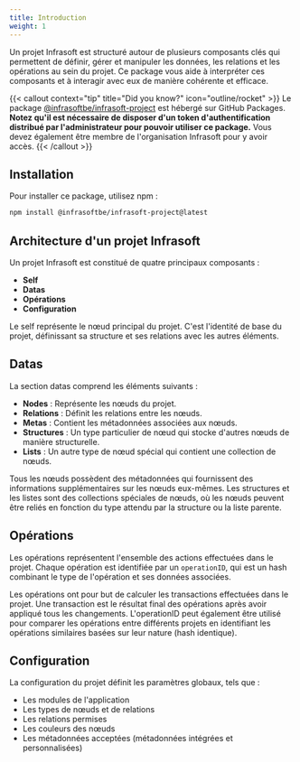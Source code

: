 ```yaml
---
title: Introduction
weight: 1
---
```

Un projet Infrasoft est structuré autour de plusieurs composants clés qui permettent de définir, gérer et manipuler les données, les relations et les opérations au sein du projet. Ce package vous aide à interpréter ces composants et à interagir avec eux de manière cohérente et efficace.

{{< callout context="tip" title="Did you know?" icon="outline/rocket" >}}
  Le package [@infrasoftbe/infrasoft-project](https://github.com/infrasoftbe/Infrasoft-vnv-ritual-project/pkgs/npm/infrasoft-project) est hébergé sur GitHub Packages. **Notez qu'il est nécessaire de disposer d'un token d'authentification distribué par l'administrateur pour pouvoir utiliser ce package.** Vous devez également être membre de l'organisation Infrasoft pour y avoir accès.
{{< /callout >}}

## Installation

Pour installer ce package, utilisez npm :

```bash
npm install @infrasoftbe/infrasoft-project@latest
```

## Architecture d'un projet Infrasoft

Un projet Infrasoft est constitué de quatre principaux composants :

- **Self**
- **Datas**
- **Opérations**
- **Configuration**

Le self représente le nœud principal du projet. C'est l'identité de base du projet, définissant sa structure et ses relations avec les autres éléments.

## Datas

La section datas comprend les éléments suivants :

- **Nodes** : Représente les nœuds du projet.
- **Relations** : Définit les relations entre les nœuds.
- **Metas** : Contient les métadonnées associées aux nœuds.
- **Structures** : Un type particulier de nœud qui stocke d'autres nœuds de manière structurelle.
- **Lists** : Un autre type de nœud spécial qui contient une collection de nœuds.

Tous les nœuds possèdent des métadonnées qui fournissent des informations supplémentaires sur les nœuds eux-mêmes. Les structures et les listes sont des collections spéciales de nœuds, où les nœuds peuvent être reliés en fonction du type attendu par la structure ou la liste parente.

## Opérations

Les opérations représentent l'ensemble des actions effectuées dans le projet. Chaque opération est identifiée par un `operationID`, qui est un hash combinant le type de l'opération et ses données associées.

Les opérations ont pour but de calculer les transactions effectuées dans le projet. Une transaction est le résultat final des opérations après avoir appliqué tous les changements. L'operationID peut également être utilisé pour comparer les opérations entre différents projets en identifiant les opérations similaires basées sur leur nature (hash identique).

## Configuration

La configuration du projet définit les paramètres globaux, tels que :

- Les modules de l'application
- Les types de nœuds et de relations
- Les relations permises
- Les couleurs des nœuds
- Les métadonnées acceptées (métadonnées intégrées et personnalisées)
